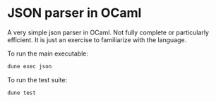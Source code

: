 # JSON parser in OCaml

A very simple json parser in OCaml. Not fully complete or particularly efficient. It is just an exercise to familiarize with the language.

To run the main executable:

```bash
dune exec json
```

To run the test suite:

```bash
dune test
```
